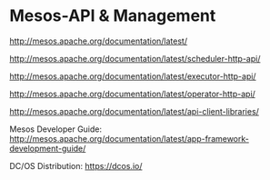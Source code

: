 # Mesos-API & Management

http://mesos.apache.org/documentation/latest/

http://mesos.apache.org/documentation/latest/scheduler-http-api/

http://mesos.apache.org/documentation/latest/executor-http-api/

http://mesos.apache.org/documentation/latest/operator-http-api/

http://mesos.apache.org/documentation/latest/api-client-libraries/

Mesos Developer Guide:
http://mesos.apache.org/documentation/latest/app-framework-development-guide/

DC/OS Distribution:
https://dcos.io/
